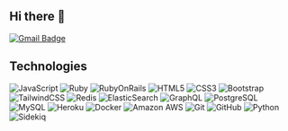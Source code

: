 ## Hi there 👋

[![Gmail Badge](https://img.shields.io/badge/-jtapia.dev@gmail.com-c14438?style=flat-square&logo=Gmail&logoColor=white&link=mailto:jtapia.dev@gmail.com)](mailto:jtapia.dev@gmail.com)

<!--
**jtapia/jtapia** is a ✨ _special_ ✨ repository because itsjtapia.dev@gmail.com.

Here are some ideas to get you started:

- 🔭 I’m currently working on ...
- 🌱 I’m currently learning ...
- 👯 I’m looking to collaborate on ...
- 🤔 I’m looking for help with ...
- 💬 Ask me about ...
- 📫 How to reach me: ...
- 😄 Pronouns: ...
- ⚡ Fun fact: ...
-->

## Technologies

![JavaScript](https://img.shields.io/badge/-JavaScript-black?style=flat-square&logo=javascript)
![Ruby](https://img.shields.io/badge/-Ruby-black?style=flat-square&logo=Ruby)
![RubyOnRails](https://img.shields.io/badge/-Rails-black?style=flat-square&logo=RubyOnRails)
![HTML5](https://img.shields.io/badge/-HTML5-black?style=flat-square&logo=html5&logoColor=white)
![CSS3](https://img.shields.io/badge/-CSS3-black?style=flat-square&logo=css3)
![Bootstrap](https://img.shields.io/badge/-Bootstrap-black?style=flat-square&logo=bootstrap)
![TailwindCSS](https://img.shields.io/badge/-TailwindCSS-black?style=flat-square&logo=tailwindcss)
![Redis](https://img.shields.io/badge/-Redis-black?style=flat-square&logo=Redis)
![ElasticSearch](https://img.shields.io/badge/-ElasticSearch-black?style=flat-square&logo=elasticsearch)
![GraphQL](https://img.shields.io/badge/-GraphQL-black?style=flat-square&logo=graphql)
![PostgreSQL](https://img.shields.io/badge/-PostgreSQL-black?style=flat-square&logo=postgresql)
![MySQL](https://img.shields.io/badge/-MySQL-black?style=flat-square&logo=mysql)
![Heroku](https://img.shields.io/badge/-Heroku-black?style=flat-square&logo=heroku)
![Docker](https://img.shields.io/badge/-Docker-black?style=flat-square&logo=docker)
![Amazon AWS](https://img.shields.io/badge/Amazon%20AWS-black?style=flat-square&logo=amazon-aws)
![Git](https://img.shields.io/badge/-Git-black?style=flat-square&logo=git)
![GitHub](https://img.shields.io/badge/-GitHub-black?style=flat-square&logo=github)
![Python](https://img.shields.io/badge/-GitHub-black?style=flat-square&logo=python)
![Sidekiq](https://img.shields.io/badge/-Sidekiq-black?style=flat-square&logo=sidekiq)
